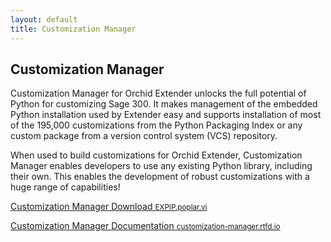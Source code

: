 ```yaml
---
layout: default
title: Customization Manager
---
```


## Customization Manager

Customization Manager for Orchid Extender unlocks the full potential of Python
for customizing Sage 300.  It makes management of the embedded Python
installation used by Extender easy and supports installation of most of the
195,000 customizations from the Python Packaging Index or any custom
package from a version control system (VCS) repository.

When used to build customizations for Orchid Extender, Customization Manager
enables developers to use any existing Python library, including their own.
This enables the development of robust customizations with a huge range
of capabilities!

<p class="view">
    <a href="https://bb.githack.com/cbinckly/expip/raw/master/expip/vi/EXPIP.poplar.vi">
        Customization Manager Download <small>EXPIP.poplar.vi</small></a>
</p>

<p class="view">
    <a href="https://customization-manager.rtfd.io">
        Customization Manager Documentation
        <small>customization-manager.rtfd.io</small></a>
</p>
